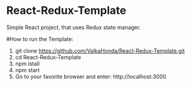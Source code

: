 # React-Redux-Template
Simple React project, that uses Redux state manager.

#How to run the Template:
1) git clone https://github.com/ValkaHonda/React-Redux-Template.git
2) cd React-Redux-Template
3) npm istall
4) npm start
5) Go to your favorite browser and enter: http://localhost:3000
